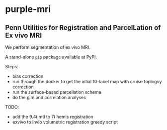 # purple-mri
## **P**enn **U**tilities for **R**egistration and **P**arcel**L**ation of **E**x vivo **MRI**

We perform segmentation of ex vivo MRI.

A stand-alone `pip` package available at PyPI.

Steps:
- bias correction
- run through the docker to get the intial 10-label map with cruise toplogvy correction
- run the surface-based parcellation scheme
- do the glm and correlation analyses

TODO:
- add the 9.4t mtl to 7t hemis registration
- exvivo to invio volumetric registration greedy script

